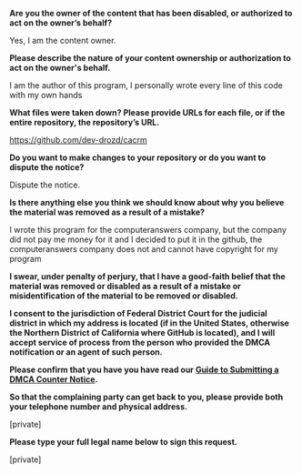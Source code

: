 **Are you the owner of the content that has been disabled, or authorized to act on the owner’s behalf?**

Yes, I am the content owner.

**Please describe the nature of your content ownership or authorization to act on the owner's behalf.**

I am the author of this program, I personally wrote every line of this code with my own hands

**What files were taken down? Please provide URLs for each file, or if the entire repository, the repository’s URL.**

https://github.com/dev-drozd/cacrm

**Do you want to make changes to your repository or do you want to dispute the notice?**

Dispute the notice.

**Is there anything else you think we should know about why you believe the material was removed as a result of a mistake?**

I wrote this program for the computeranswers company, but the company did not pay me money for it and I decided to put it in the github, the computeranswers company does not and cannot have copyright for my program

**I swear, under penalty of perjury, that I have a good-faith belief that the material was removed or disabled as a result of a mistake or misidentification of the material to be removed or disabled.**

**I consent to the jurisdiction of Federal District Court for the judicial district in which my address is located (if in the United States, otherwise the Northern District of California where GitHub is located), and I will accept service of process from the person who provided the DMCA notification or an agent of such person.**

**Please confirm that you have you have read our <a href="https://docs.github.com/articles/guide-to-submitting-a-dmca-counter-notice">Guide to Submitting a DMCA Counter Notice</a>.**

**So that the complaining party can get back to you, please provide both your telephone number and physical address.**

[private]

**Please type your full legal name below to sign this request.**

[private]

